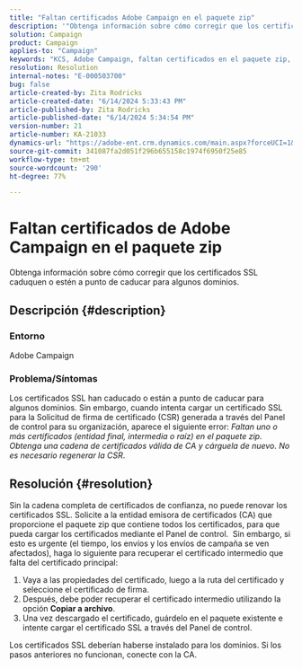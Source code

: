 ```yaml
---
title: "Faltan certificados Adobe Campaign en el paquete zip"
description: '"Obtenga información sobre cómo corregir que los certificados SSL caduquen o estén a punto de caducar para algunos dominios".'
solution: Campaign
product: Campaign
applies-to: "Campaign"
keywords: "KCS, Adobe Campaign, faltan certificados en el paquete zip, SSL, dominio, panel de control"
resolution: Resolution
internal-notes: "E-000503700"
bug: false
article-created-by: Zita Rodricks
article-created-date: "6/14/2024 5:33:43 PM"
article-published-by: Zita Rodricks
article-published-date: "6/14/2024 5:34:54 PM"
version-number: 21
article-number: KA-21033
dynamics-url: "https://adobe-ent.crm.dynamics.com/main.aspx?forceUCI=1&pagetype=entityrecord&etn=knowledgearticle&id=86af893d-742a-ef11-840a-002248084fbb"
source-git-commit: 341087fa2d051f296b655158c1974f6950f25e85
workflow-type: tm+mt
source-wordcount: '290'
ht-degree: 77%

---
```


# Faltan certificados de Adobe Campaign en el paquete zip


Obtenga información sobre cómo corregir que los certificados SSL caduquen o estén a punto de caducar para algunos dominios.

## Descripción {#description}


### <b>Entorno</b>

Adobe Campaign

### <b>Problema/Síntomas</b>

Los certificados SSL han caducado o están a punto de caducar para algunos dominios. Sin embargo, cuando intenta cargar un certificado SSL para la Solicitud de firma de certificado (CSR) generada a través del Panel de control para su organización, aparece el siguiente error: *Faltan uno o más certificados (entidad final, intermedia o raíz) en el paquete zip. Obtenga una cadena de certificados válida de CA y cárguela de nuevo. No es necesario regenerar la CSR*.


## Resolución {#resolution}


Sin la cadena completa de certificados de confianza, no puede renovar los certificados SSL. Solicite a la entidad emisora de certificados (CA) que proporcione el paquete zip que contiene todos los certificados, para que pueda cargar los certificados mediante el Panel de control.  Sin embargo, si esto es urgente (el tiempo, los envíos y los envíos de campaña se ven afectados), haga lo siguiente para recuperar el certificado intermedio que falta del certificado principal:

1. Vaya a las propiedades del certificado, luego a la ruta del certificado y seleccione el certificado de firma.
2. Después, debe poder recuperar el certificado intermedio utilizando la opción <b>Copiar a archivo</b>.
3. Una vez descargado el certificado, guárdelo en el paquete existente e intente cargar el certificado SSL a través del Panel de control.


Los certificados SSL deberían haberse instalado para los dominios. Si los pasos anteriores no funcionan, conecte con la CA.
